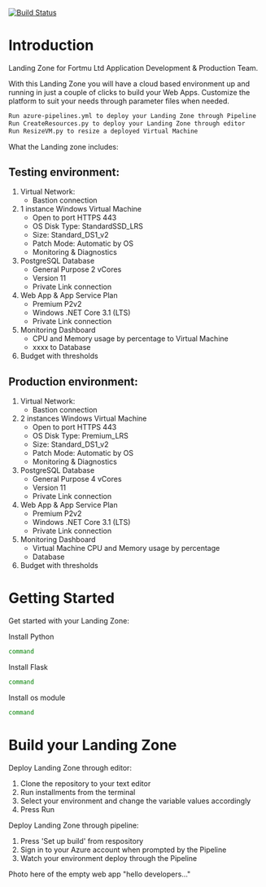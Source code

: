 [![Build Status](https://dev.azure.com/AcademyAzure2022/Fortmu%20Ltd%20-%20Group%203/_apis/build/status/FortmuDemo?branchName=master)](https://dev.azure.com/AcademyAzure2022/Fortmu%20Ltd%20-%20Group%203/_build/latest?definitionId=142&branchName=master)

# Introduction 
Landing Zone for Fortmu Ltd Application Development & Production Team.

With this Landing Zone you will have a cloud based environment up and running in just a couple of clicks to build your Web Apps. Customize the platform to suit your needs through parameter files when needed.
```bash
Run azure-pipelines.yml to deploy your Landing Zone through Pipeline
Run CreateResources.py to deploy your Landing Zone through editor
Run ResizeVM.py to resize a deployed Virtual Machine 
```

What the Landing zone includes:
## Testing environment:
1.	Virtual Network:
    + Bastion connection
2.	1 instance Windows Virtual Machine
    + Open to port HTTPS 443
    + OS Disk Type: StandardSSD_LRS
    + Size: Standard_DS1_v2
    + Patch Mode: Automatic by OS
    + Monitoring & Diagnostics
3.	PostgreSQL Database
    + General Purpose 2 vCores
    + Version 11
    + Private Link connection 
4.	Web App & App Service Plan
    + Premium P2v2
    + Windows .NET Core 3.1 (LTS)
    + Private Link connection
5. Monitoring Dashboard
    + CPU and Memory usage by percentage to Virtual Machine
    + xxxx to Database
6. Budget with thresholds

## Production environment:
1.	Virtual Network:
    + Bastion connection
2.	2 instances Windows Virtual Machine
    + Open to port HTTPS 443
    + OS Disk Type: Premium_LRS
    + Size: Standard_DS1_v2
    + Patch Mode: Automatic by OS
    + Monitoring & Diagnostics
3.	PostgreSQL Database
    + General Purpose 4 vCores
    + Version 11
    + Private Link connection 
4.	Web App & App Service Plan
    + Premium P2v2
    + Windows .NET Core 3.1 (LTS)
    + Private Link connection
5. Monitoring Dashboard
    + Virtual Machine CPU and Memory usage by percentage
    + Database
6. Budget with thresholds

# Getting Started
Get started with your Landing Zone:
	
Install Python
```bash
command
```
Install Flask
```bash
command
```
Install os module
```bash
command
```

# Build your Landing Zone
Deploy Landing Zone through editor:
1.	Clone the repository to your text editor
2.	Run installments from the terminal
3.	Select your environment and change the variable values accordingly
4.	Press Run 

Deploy Landing Zone through pipeline:
1.	Press 'Set up build' from respository
2.	Sign in to your Azure account when prompted by the Pipeline
3.	Watch your environment deploy through the Pipeline

Photo here of the empty web app "hello developers..."
